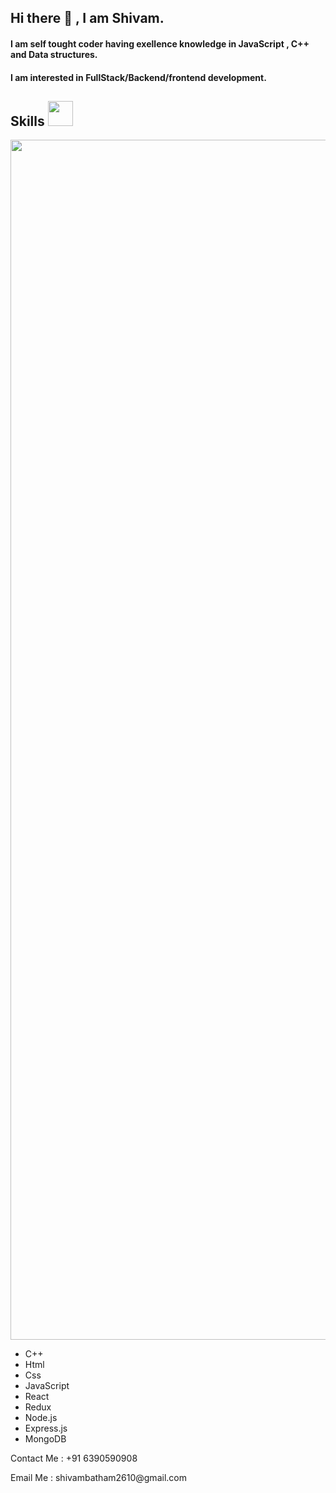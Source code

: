 ## Hi there 👋 , I am Shivam.
#### I am self tought coder having exellence knowledge in JavaScript , C++ and Data structures.
#### I am interested in FullStack/Backend/frontend development. 

 <!--- ------------------------------------------------------------------------------------------------------------------------------------------------------ -->
<!--- -- Skills Section ------------------------------------------------------------------------------------------------------------------------------------- -->
<!--- ------------------------------------------------------------------------------------------------------------------------------------------------------ -->

<h2>Skills <span> <img src='https://user-images.githubusercontent.com/74038190/206662607-d9e7591e-bbf9-42f9-9386-29efc927bc16.gif' width="40"> </span> </h2> 
<img src="https://www.animatedimages.org/data/media/562/animated-line-image-0184.gif" width="1920" /> 
<br>
<ul>
  <li>C++</li>
  <li>Html</li>
  <li>Css</li>
  <li>JavaScript</li>
  <li>React</li>
 <li>Redux</li>
  <li>Node.js</li>
  <li>Express.js</li> 
 <li>MongoDB</li>
</ul>
<P>Contact Me : +91 6390590908</P>
<P>Email Me : shivambatham2610@gmail.com</P>
